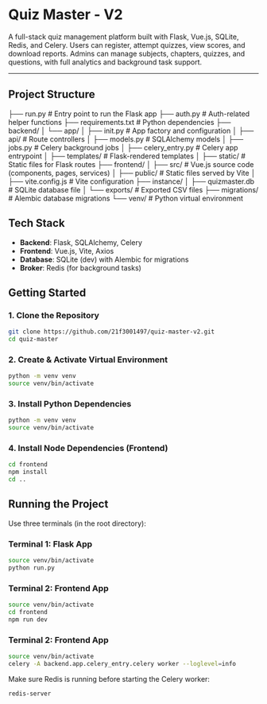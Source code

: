 # Quiz Master - V2

A full-stack quiz management platform built with Flask, Vue.js, SQLite, Redis, and Celery. Users can register, attempt quizzes, view scores, and download reports. Admins can manage subjects, chapters, quizzes, and questions, with full analytics and background task support.

---

## Project Structure

├── run.py # Entry point to run the Flask app
├── auth.py # Auth-related helper functions
├── requirements.txt # Python dependencies
├── backend/
│ └── app/
│ ├── init.py # App factory and configuration
│ ├── api/ # Route controllers
│ ├── models.py # SQLAlchemy models
│ ├── jobs.py # Celery background jobs
│ ├── celery_entry.py # Celery app entrypoint
│ ├── templates/ # Flask-rendered templates
│ ├── static/ # Static files for Flask routes
├── frontend/
│ ├── src/ # Vue.js source code (components, pages, services)
│ ├── public/ # Static files served by Vite
│ ├── vite.config.js # Vite configuration
├── instance/
│ ├── quizmaster.db # SQLite database file
│ └── exports/ # Exported CSV files
├── migrations/ # Alembic database migrations
└── venv/ # Python virtual environment

## Tech Stack

- **Backend**: Flask, SQLAlchemy, Celery
- **Frontend**: Vue.js, Vite, Axios
- **Database**: SQLite (dev) with Alembic for migrations
- **Broker**: Redis (for background tasks)

## Getting Started

### 1. Clone the Repository
```bash
git clone https://github.com/21f3001497/quiz-master-v2.git
cd quiz-master
```
### 2. Create & Activate Virtual Environment

```bash
python -m venv venv
source venv/bin/activate
```

### 3. Install Python Dependencies
```bash
python -m venv venv
source venv/bin/activate
```
### 4. Install Node Dependencies (Frontend)
```bash
cd frontend
npm install
cd ..
```

## Running the Project

Use three terminals (in the root directory):

### Terminal 1: Flask App
```bash
source venv/bin/activate
python run.py
```

### Terminal 2: Frontend App
```bash
source venv/bin/activate
cd frontend
npm run dev
```

### Terminal 2: Frontend App
```bash
source venv/bin/activate
celery -A backend.app.celery_entry.celery worker --loglevel=info
```

Make sure Redis is running before starting the Celery worker:
```bash
redis-server
```